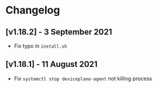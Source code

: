 # Changelog

## [v1.18.2] - 3 September 2021

* Fix typo in `install.sh`

## [v1.18.1] - 11 August 2021

* Fix `systemctl stop deviceplane-agent` not killing process
